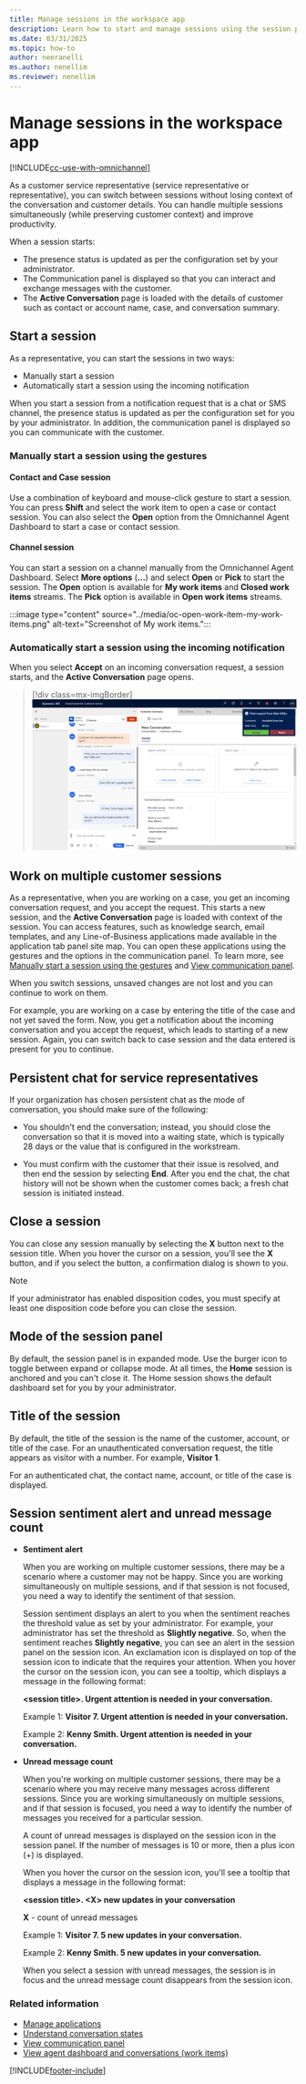 ```yaml
---
title: Manage sessions in the workspace app
description: Learn how to start and manage sessions using the session panel in Copilot Service workspace.
ms.date: 03/31/2025
ms.topic: how-to
author: neeranelli
ms.author: nenellim
ms.reviewer: nenellim
---
```


# Manage sessions in the workspace app

[!INCLUDE[cc-use-with-omnichannel](../../includes/cc-use-with-omnichannel.md)]

As a customer service representative (service representative or representative), you can switch between sessions without losing context of the conversation and customer details. You can handle multiple sessions simultaneously (while preserving customer context) and improve productivity.

When a session starts:

- The presence status is updated as per the configuration set by your administrator.
- The Communication panel is displayed so that you can interact and exchange messages with the customer.
- The **Active Conversation** page is loaded with the details of customer such as contact or account name, case, and conversation summary.

## Start a session

As a representative, you can start the sessions in two ways:

- Manually start a session
- Automatically start a session using the incoming notification
 
When you start a session from a notification request that is a chat or SMS channel, the presence status is updated as per the configuration set for you by your administrator. In addition, the communication panel is displayed so you can communicate with the customer.

### Manually start a session using the gestures

#### Contact and Case session

Use a combination of keyboard and mouse-click gesture to start a session. You can press **Shift** and select the work item to open a case or contact session. You can also select the **Open** option from the Omnichannel Agent Dashboard to start a case or contact session.

#### Channel session

You can start a session on a channel manually from the Omnichannel Agent Dashboard. Select **More options** (**...**) and select **Open** or **Pick** to start the session. The **Open** option is available for **My work items** and **Closed work items** streams. The **Pick** option is available in **Open work items** streams.

:::image type="content" source="../media/oc-open-work-item-my-work-items.png" alt-text="Screenshot of My work items.":::

### Automatically start a session using the incoming notification

When you select **Accept** on an incoming conversation request, a session starts, and the **Active Conversation** page opens.

 > [!div class=mx-imgBorder]
 > ![Session start.](../media/oceh-session-start.png "Session start")

## Work on multiple customer sessions

As a representative, when you are working on a case, you get an incoming conversation request, and you accept the request. This starts a new session, and the **Active Conversation** page is loaded with context of the session. You can access features, such as knowledge search, email templates, and any Line-of-Business applications made available in the application tab panel site map. You can open these applications using the gestures and the options in the communication panel. To learn more, see [Manually start a session using the gestures](#manually-start-a-session-using-the-gestures) and [View communication panel](oc-conversation-control.md).

When you switch sessions, unsaved changes are not lost and you can continue to work on them.

For example, you are working on a case by entering the title of the case and not yet saved the form. Now, you get a notification about the incoming conversation and you accept the request, which leads to starting of a new session. Again, you can switch back to case session and the data entered is present for you to continue.

## Persistent chat for service representatives

If your organization has chosen persistent chat as the mode of conversation, you should make sure of the following: 

- You shouldn't end the conversation; instead, you should close the conversation so that it is moved into a waiting state, which is typically 28 days or the value that is configured in the workstream.

- You must confirm with the customer that their issue is resolved, and then end the session by selecting **End**. After you end the chat, the chat history will not be shown when the customer comes back; a fresh chat session is initiated instead.

## Close a session

You can close any session manually by selecting the **X** button next to the session title. When you hover the cursor on a session, you'll see the **X** button, and if you select the button, a confirmation dialog is shown to you.

> [!NOTE]
> If your administrator has enabled disposition codes, you must specify at least one disposition code before you can close the session. 


## Mode of the session panel

By default, the session panel is in expanded mode. Use the burger icon to toggle between expand or collapse mode.
At all times, the **Home** session is anchored and you can't close it. The Home session shows the default dashboard set for you by your administrator.

## Title of the session

By default, the title of the session is the name of the customer, account, or title of the case. For an unauthenticated conversation request, the title appears as visitor with a number. For example, **Visitor 1**.
    
For an authenticated chat, the contact name, account, or title of the case is displayed.

## Session sentiment alert and unread message count

- **Sentiment alert**

    When you are working on multiple customer sessions, there may be a scenario where a customer may not be happy. Since you are working simultaneously on multiple sessions, and if that session is not focused, you need a way to identify the sentiment of that session. 

    Session sentiment displays an alert to you when the sentiment reaches the threshold value as set by your administrator. For example, your administrator has set the threshold as **Slightly negative**. So, when the sentiment reaches **Slightly negative**, you can see an alert in the session panel on the session icon. An exclamation icon is displayed on top of the session icon to indicate that the requires your attention. When you hover the cursor on the session icon, you can see a tooltip, which displays a message in the following format: 
    
    **\<session title>. Urgent attention is needed in your conversation.**

    Example 1: **Visitor 7. Urgent attention is needed in your conversation.**

    Example 2: **Kenny Smith. Urgent attention is needed in your conversation.**


- **Unread message count**

    When you're working on multiple customer sessions, there may be a scenario where you may receive many messages across different sessions. Since you are working simultaneously on multiple sessions, and if that session is focused, you need a way to identify the number of messages you received for a particular session. 

    A count of unread messages is displayed on the session icon in the session panel. If the number of messages is 10 or more, then a plus icon (+) is displayed.

    When you hover the cursor on the session icon, you'll see a tooltip that displays a message in the following format: 
    
    **\<session title>. \<X> new updates in your conversation**
    
    **X** - count of unread messages

    Example 1: **Visitor 7. 5 new updates in your conversation.**

    Example 2: **Kenny Smith. 5 new updates in your conversation.**

    When you select a session with unread messages, the session is in focus and the unread message count disappears from the session icon.

### Related information

- [Manage applications](oc-manage-applications.md)
- [Understand conversation states](oc-conversation-state.md)
- [View communication panel](oc-conversation-control.md)
- [View agent dashboard and conversations (work items)](oc-agent-dashboard.md)


[!INCLUDE[footer-include](../../includes/footer-banner.md)]
